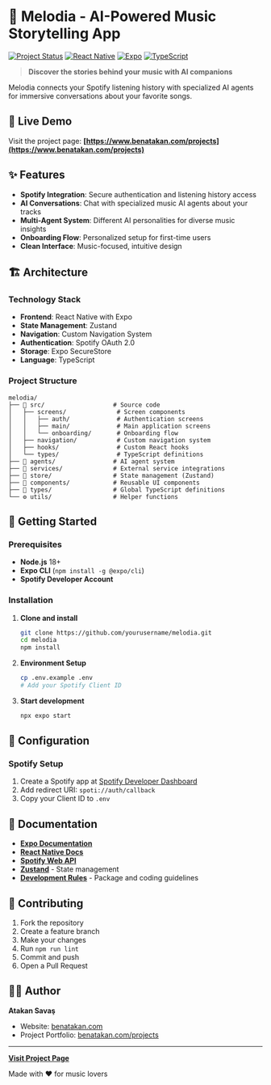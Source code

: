 # 🎵 Melodia - AI-Powered Music Storytelling App

[![Project Status](https://img.shields.io/badge/status-MVP-orange.svg)](https://www.benatakan.com/projects)
[![React Native](https://img.shields.io/badge/React%20Native-0.79.5-blue.svg)](https://reactnative.dev/)
[![Expo](https://img.shields.io/badge/Expo-53.0-000020.svg)](https://expo.dev/)
[![TypeScript](https://img.shields.io/badge/TypeScript-5.8-3178c6.svg)](https://www.typescriptlang.org/)

> **Discover the stories behind your music with AI companions**

Melodia connects your Spotify listening history with specialized AI agents for immersive conversations about your favorite songs.

## 🚀 Live Demo

Visit the project page: **[https://www.benatakan.com/projects](https://www.benatakan.com/projects)**

## ✨ Features

- **Spotify Integration**: Secure authentication and listening history access
- **AI Conversations**: Chat with specialized music AI agents about your tracks
- **Multi-Agent System**: Different AI personalities for diverse music insights
- **Onboarding Flow**: Personalized setup for first-time users
- **Clean Interface**: Music-focused, intuitive design

## 🏗️ Architecture

### Technology Stack

- **Frontend**: React Native with Expo
- **State Management**: Zustand
- **Navigation**: Custom Navigation System
- **Authentication**: Spotify OAuth 2.0
- **Storage**: Expo SecureStore
- **Language**: TypeScript

### Project Structure

```
melodia/
├── 📱 src/                   # Source code
│   ├── screens/              # Screen components
│   │   ├── auth/             # Authentication screens
│   │   ├── main/             # Main application screens
│   │   └── onboarding/       # Onboarding flow
│   ├── navigation/           # Custom navigation system
│   ├── hooks/                # Custom React hooks
│   └── types/                # TypeScript definitions
├── 🤖 agents/                # AI agent system
├── 🔧 services/              # External service integrations
├── 🏪 store/                 # State management (Zustand)
├── 🧩 components/            # Reusable UI components
├── 📝 types/                 # Global TypeScript definitions
└── ⚙️ utils/                 # Helper functions
```

## 🚀 Getting Started

### Prerequisites

- **Node.js** 18+
- **Expo CLI** (`npm install -g @expo/cli`)
- **Spotify Developer Account**

### Installation

1. **Clone and install**

   ```bash
   git clone https://github.com/yourusername/melodia.git
   cd melodia
   npm install
   ```

2. **Environment Setup**

   ```bash
   cp .env.example .env
   # Add your Spotify Client ID
   ```

3. **Start development**
   ```bash
   npx expo start
   ```

## 🔧 Configuration

### Spotify Setup

1. Create a Spotify app at [Spotify Developer Dashboard](https://developer.spotify.com/dashboard)
2. Add redirect URI: `spoti://auth/callback`
3. Copy your Client ID to `.env`

## 📖 Documentation

- **[Expo Documentation](https://docs.expo.dev/)**
- **[React Native Docs](https://reactnative.dev/docs/getting-started)**
- **[Spotify Web API](https://developer.spotify.com/documentation/web-api/)**
- **[Zustand](https://github.com/pmndrs/zustand)** - State management
- **[Development Rules](./DEVELOPMENT_RULES.md)** - Package and coding guidelines

## 🤝 Contributing

1. Fork the repository
2. Create a feature branch
3. Make your changes
4. Run `npm run lint`
5. Commit and push
6. Open a Pull Request

## 👨‍💻 Author

**Atakan Savaş**

- Website: [benatakan.com](https://www.benatakan.com)
- Project Portfolio: [benatakan.com/projects](https://www.benatakan.com/projects)

---

**[Visit Project Page](https://www.benatakan.com/projects)**

Made with ❤️ for music lovers
